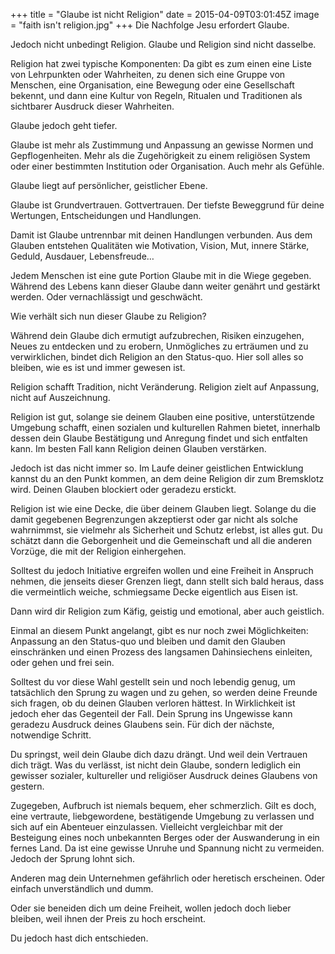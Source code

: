 +++
title = "Glaube ist nicht Religion"
date = 2015-04-09T03:01:45Z
image = "faith isn't religion.jpg"
+++
Die Nachfolge Jesu erfordert Glaube.

Jedoch nicht unbedingt Religion. Glaube und Religion sind nicht dasselbe.

Religion hat zwei typische Komponenten: Da gibt es zum einen eine Liste von Lehrpunkten oder Wahrheiten, zu denen sich eine Gruppe von Menschen, eine Organisation, eine Bewegung oder eine Gesellschaft bekennt, und dann eine Kultur von Regeln, Ritualen und Traditionen als sichtbarer Ausdruck dieser Wahrheiten.

Glaube jedoch geht tiefer.

Glaube ist mehr als Zustimmung und Anpassung an gewisse Normen und Gepflogenheiten. Mehr als die Zugehörigkeit zu einem religiösen System oder einer bestimmten Institution oder Organisation. Auch mehr als Gefühle.

Glaube liegt auf persönlicher, geistlicher Ebene.

Glaube ist Grundvertrauen. Gottvertrauen. Der tiefste Beweggrund für deine Wertungen, Entscheidungen und Handlungen.

Damit ist Glaube untrennbar mit deinen Handlungen verbunden. Aus dem Glauben entstehen Qualitäten wie Motivation, Vision, Mut, innere Stärke, Geduld, Ausdauer, Lebensfreude…

Jedem Menschen ist eine gute Portion Glaube mit in die Wiege gegeben. Während des Lebens kann dieser Glaube dann weiter genährt und gestärkt werden. Oder vernachlässigt und geschwächt.

Wie verhält sich nun dieser Glaube zu Religion?

Während dein Glaube dich ermutigt aufzubrechen, Risiken einzugehen, Neues zu entdecken und zu erobern, Unmögliches zu erträumen und zu verwirklichen, bindet dich Religion an den Status-quo. Hier soll alles so bleiben, wie es ist und immer gewesen ist.

Religion schafft Tradition, nicht Veränderung. Religion zielt auf Anpassung, nicht auf Auszeichnung.

Religion ist gut, solange sie deinem Glauben eine positive, unterstützende Umgebung schafft, einen sozialen und kulturellen Rahmen bietet, innerhalb dessen dein Glaube Bestätigung und Anregung findet und sich entfalten kann. Im besten Fall kann Religion deinen Glauben verstärken.

Jedoch ist das nicht immer so. Im Laufe deiner geistlichen Entwicklung kannst du an den Punkt kommen, an dem deine Religion dir zum Bremsklotz wird. Deinen Glauben blockiert oder geradezu erstickt.

Religion ist wie eine Decke, die über deinem Glauben liegt. Solange du die damit gegebenen Begrenzungen akzeptierst oder gar nicht als solche wahrnimmst, sie vielmehr als Sicherheit und Schutz erlebst, ist alles gut. Du schätzt dann die Geborgenheit und die Gemeinschaft und all die anderen Vorzüge, die mit der Religion einhergehen.

Solltest du jedoch Initiative ergreifen wollen und eine Freiheit in Anspruch nehmen, die jenseits dieser Grenzen liegt, dann stellt sich bald heraus, dass die vermeintlich weiche, schmiegsame Decke eigentlich aus Eisen ist.

Dann wird dir Religion zum Käfig, geistig und emotional, aber auch geistlich.

Einmal an diesem Punkt angelangt, gibt es nur noch zwei Möglichkeiten: Anpassung an den Status-quo und bleiben und damit den Glauben einschränken und einen Prozess des langsamen Dahinsiechens einleiten, oder gehen und frei sein.

Solltest du vor diese Wahl gestellt sein und noch lebendig genug, um tatsächlich den Sprung zu wagen und zu gehen, so werden deine Freunde sich fragen, ob du deinen Glauben verloren hättest. In Wirklichkeit ist jedoch eher das Gegenteil der Fall. Dein Sprung ins Ungewisse kann geradezu Ausdruck deines Glaubens sein. Für dich der nächste, notwendige Schritt.

Du springst, weil dein Glaube dich dazu drängt. Und weil dein Vertrauen dich trägt. Was du verlässt, ist nicht dein Glaube, sondern lediglich ein gewisser sozialer, kultureller und religiöser Ausdruck deines Glaubens von gestern.

Zugegeben, Aufbruch ist niemals bequem, eher schmerzlich. Gilt es doch, eine vertraute, liebgewordene, bestätigende Umgebung zu verlassen und sich auf ein Abenteuer einzulassen. Vielleicht vergleichbar mit der Besteigung eines noch unbekannten Berges oder der Auswanderung in ein fernes Land. Da ist eine gewisse Unruhe und Spannung nicht zu vermeiden. Jedoch der Sprung lohnt sich.

Anderen mag dein Unternehmen gefährlich oder heretisch erscheinen. Oder einfach unverständlich und dumm.

Oder sie beneiden dich um deine Freiheit, wollen jedoch doch lieber bleiben, weil ihnen der Preis zu hoch erscheint.

Du jedoch hast dich entschieden.
